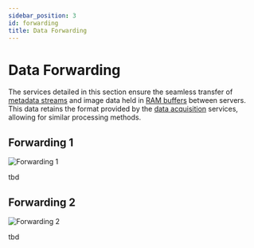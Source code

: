 ```yaml
---
sidebar_position: 3
id: forwarding
title: Data Forwarding
---
```


# Data Forwarding

The services detailed in this section ensure the seamless transfer of [metadata streams](../Interfaces/protobuf.md) and image data held in [RAM buffers](../Interfaces/ringbuffer.md) between servers. This data retains the format provided by the [data acquisition](acquisition.md) services, allowing for similar processing methods.

## Forwarding 1

![Forwarding 1](/img/forwarding_1.svg)

tbd

## Forwarding 2

![Forwarding 2](/img/forwarding_2.svg)

tbd
